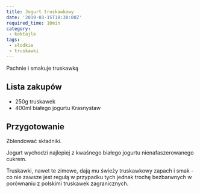 ```yaml
---
title: Jogurt truskawkowy
date: '2019-03-15T18:30:00Z'
required_time: 10min
category:
 - koktajle
tags:
 - słodkie
 - truskawki
---
```


Pachnie i smakuje truskawką

<!---- splitter ---->

## Lista zakupów

- 250g truskawek
- 400ml białego jogurtu Krasnystaw

<!---- splitter ---->

## Przygotowanie

Zblendować składniki.

Jogurt wychodzi najlepiej z kwaśnego białego jogurtu nienafaszerowanego cukrem.

Truskawki, nawet te zimowe, dają mu świeży truskawkowy zapach i smak - co nie zawsze jest regułą w przypadku tych jednak trochę bezbarwnych w porównaniu z polskimi truskawek zagranicznych.
